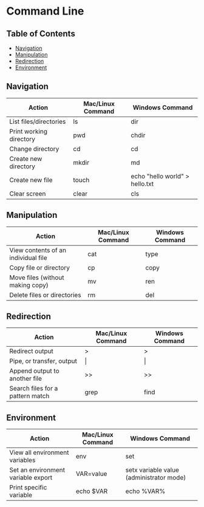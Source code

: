# Command Line
## Table of Contents
  - [Navigation](#Navigation)
  - [Manipulation](#Manipulation)
  - [Redirection](#Redirection)
  - [Environment](#Environment)
## Navigation

Action|Mac/Linux Command|Windows Command
---|---|---
List files/directories |	ls |	dir
Print working directory	| pwd	| chdir
Change directory |	cd |	cd
Create new directory |	mkdir |	md
Create new file	| touch	| echo "hello world" > hello.txt
Clear screen	| clear	| cls

## Manipulation

Action	|Mac/Linux Command|	Windows Command
---|---|---
View contents of an individual file	|cat	|type
Copy file or directory	|cp|	copy
Move files (without making copy)	|mv|	ren
Delete files or directories|	rm|	del

## Redirection

Action	|Mac/Linux Command	|Windows Command
---|---|---
Redirect output	|>	|>
Pipe, or transfer, output	| \| |	\|
Append output to another file	|>>|	>>
Search files for a pattern match|	grep	|find

## Environment

Action | Mac/Linux Command	| Windows Command
--- | --- | ---
View all environment variables	| env	| set
Set an environment variable	export | VAR=value	| setx variable value (administrator mode)
Print specific variable	| echo $VAR	| echo %VAR%
